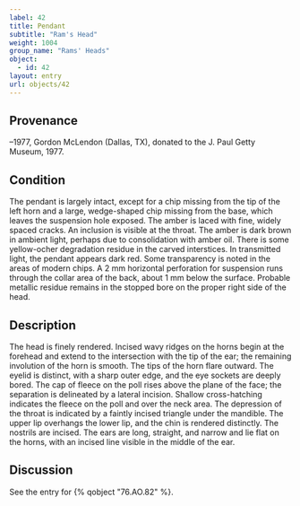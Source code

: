 ```yaml
---
label: 42
title: Pendant
subtitle: "Ram's Head"
weight: 1004
group_name: "Rams' Heads"
object:
  - id: 42
layout: entry
url: objects/42
---
```


## Provenance

–1977, Gordon McLendon (Dallas, TX), donated to the J. Paul Getty Museum, 1977.

## Condition

The pendant is largely intact, except for a chip missing from the tip of the left horn and a large, wedge-shaped chip missing from the base, which leaves the suspension hole exposed. The amber is laced with fine, widely spaced cracks. An inclusion is visible at the throat. The amber is dark brown in ambient light, perhaps due to consolidation with amber oil. There is some yellow-ocher degradation residue in the carved interstices. In transmitted light, the pendant appears dark red. Some transparency is noted in the areas of modern chips. A 2 mm horizontal perforation for suspension runs through the collar area of the back, about 1 mm below the surface. Probable metallic residue remains in the stopped bore on the proper right side of the head.

## Description

The head is finely rendered. Incised wavy ridges on the horns begin at the forehead and extend to the intersection with the tip of the ear; the remaining involution of the horn is smooth. The tips of the horn flare outward. The eyelid is distinct, with a sharp outer edge, and the eye sockets are deeply bored. The cap of fleece on the poll rises above the plane of the face; the separation is delineated by a lateral incision. Shallow cross-hatching indicates the fleece on the poll and over the neck area. The depression of the throat is indicated by a faintly incised triangle under the mandible. The upper lip overhangs the lower lip, and the chin is rendered distinctly. The nostrils are incised. The ears are long, straight, and narrow and lie flat on the horns, with an incised line visible in the middle of the ear.

## Discussion

See the entry for {% qobject "76.AO.82" %}.
